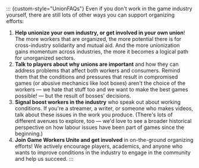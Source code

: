 ::: {custom-style="UnionFAQs"}
Even if you don't work in the game industry yourself, there are still lots of
other ways you can support organizing efforts:

1. **Help unionize your own industry, or get involved in your own union**! The
   more workers that are organized, the more potential there is for
   cross-industry solidarity and mutual aid. And the more unionization gains
   momentum across industries, the more it becomes a logical path for
   unorganized sectors.
2. **Talk to players about why unions are important** and how they can address
   problems that affect both workers and consumers. Remind them that the
   conditions and pressures that result in compromised games (or abusive
   mechanics like loot boxes) aren't the choice of the workers — we hate that
   stuff too and we want to make the best games possible! — but the result of
   bosses' decisions.
3. **Signal boost workers in the industry** who speak out about working
   conditions. If you're a streamer, a writer, or someone who makes videos, talk
   about these issues in the work you produce. (There's lots of different
   avenues to explore, too — we'd love to see a broader historical perspective
   on how labour issues have been part of games since the beginning.)
4. **Join Game Workers Unite and get involved** in on-the-ground organizing
   efforts! We actively encourage players, academics, and anyone who wants to
   improve conditions in the industry to engage in the community and help us
   succeed.
:::
